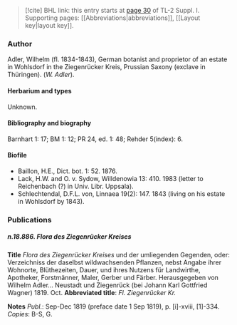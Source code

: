 > [!cite] BHL link: this entry starts at [page 30](https://www.biodiversitylibrary.org/item/103858#page/42/mode/1up) of TL-2 Suppl. I.
> Supporting pages: [[Abbreviations|abbreviations]], [[Layout key|layout key]].

### Author

Adler, Wilhelm (fl. 1834-1843), German botanist and proprietor of an estate in Wohlsdorf in the Ziegenrücker Kreis, Prussian Saxony (exclave in Thüringen). (*W. Adler*).

#### Herbarium and types

Unknown.

#### Bibliography and biography

Barnhart 1: 17; BM 1: 12; PR 24, ed. 1: 48; Rehder 5(index): 6.

#### Biofile

- Baillon, H.E., Dict. bot. 1: 52. 1876.
- Lack, H.W. and O. v. Sydow, Willdenowia 13: 410. 1983 (letter to Reichenbach (?) in Univ. Libr. Uppsala).
- Schlechtendal, D.F.L. von, Linnaea 19(2): 147. 1843 (living on his estate in Wohlsdorf by 1843).

### Publications

##### n.18.886. Flora des Ziegenrücker Kreises

**Title**
*Flora des Ziegenrücker Kreises* und der umliegenden Gegenden, oder: Verzeichniss der daselbst wildwachsenden Pflanzen, nebst Angabe ihrer Wohnorte, Blüthezeiten, Dauer, und ihres Nutzens für Landwirthe, Apotheker, Forstmänner, Maler, Gerber und Färber. Herausgegeben von Wilhelm Adler... Neustadt und Ziegenrück (bei Johann Karl Gottfried Wagner) 1819. Oct.
**Abbreviated title**: *Fl. Ziegenrücker Kr.*

**Notes**
*Publ*.: Sep-Dec 1819 (preface date 1 Sep 1819), p. \[i\]-xviii, \[1\]-334. *Copies*: B-S, G.

